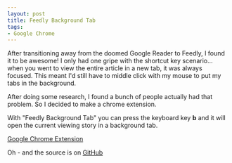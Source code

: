 ```yaml
---
layout: post
title: Feedly Background Tab
tags:
- Google Chrome
---
```

After transitioning away from the doomed Google Reader to Feedly, I found it to be awesome!  I only had one gripe with the shortcut key scenario... when you went to view the entire article in a new tab, it was always focused.  This meant I'd still have to middle click with my mouse to put my tabs in the background.

After doing some research, I found a bunch of people actually had that problem.  So I decided to make a chrome extension.

With "Feedly Background Tab" you can press the keyboard key **b** and it will open the current viewing story in a background tab.

[Google Chrome Extension](https://chrome.google.com/webstore/detail/feedly-background-tab/gjlijkhcebalcchkhgaiflaooghmoegk)

Oh - and the source is on [GitHub](https://github.com/aaronsaray/feedlybackgroundtab)
